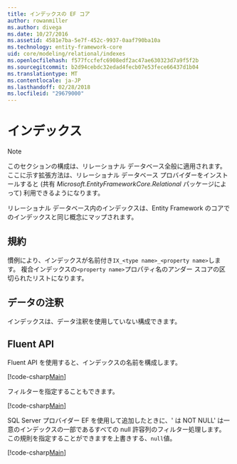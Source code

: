 ```yaml
---
title: インデックスの EF コア
author: rowanmiller
ms.author: divega
ms.date: 10/27/2016
ms.assetid: 4581e7ba-5e7f-452c-9937-0aaf790ba10a
ms.technology: entity-framework-core
uid: core/modeling/relational/indexes
ms.openlocfilehash: f577fccfefc6908edf2ac47ae630323d7a9f5f2b
ms.sourcegitcommit: b2d94cebdc32edad4fecb07e53fece66437d1b04
ms.translationtype: MT
ms.contentlocale: ja-JP
ms.lasthandoff: 02/28/2018
ms.locfileid: "29679000"
---
```

# <a name="indexes"></a>インデックス

> [!NOTE]  
> このセクションの構成は、リレーショナル データベース全般に適用されます。 ここに示す拡張方法は、リレーショナル データベース プロバイダーをインストールすると (共有 *Microsoft.EntityFrameworkCore.Relational* パッケージによって) 利用できるようになります。

リレーショナル データベース内のインデックスは、Entity Framework のコアでのインデックスと同じ概念にマップされます。

## <a name="conventions"></a>規約

慣例により、インデックスが名前付き`IX_<type name>_<property name>`します。 複合インデックスの`<property name>`プロパティ名のアンダー スコアの区切られたリストになります。

## <a name="data-annotations"></a>データの注釈

インデックスは、データ注釈を使用していない構成できます。

## <a name="fluent-api"></a>Fluent API

Fluent API を使用すると、インデックスの名前を構成します。

[!code-csharp[Main](../../../../samples/core/Modeling/FluentAPI/Samples/Relational/IndexName.cs?name=Model&highlight=9)]

フィルターを指定することもできます。

[!code-csharp[Main](../../../../samples/core/Modeling/FluentAPI/Samples/Relational/IndexFilter.cs?name=Model&highlight=9)]

SQL Server プロバイダー EF を使用して追加したときに、' は NOT NULL' は一意のインデックスの一部であるすべての null 許容列のフィルター処理します。 この規則を指定することができますを上書きする、`null`値。

[!code-csharp[Main](../../../../samples/core/Modeling/FluentAPI/Samples/Relational/IndexNoFilter.cs?name=Model&highlight=10)]
